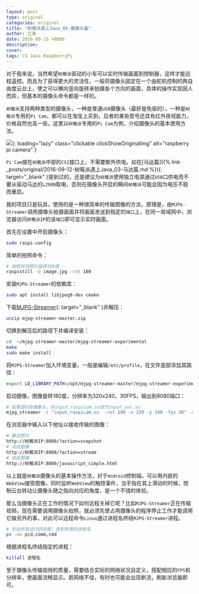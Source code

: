 ```yaml
---
layout: post
type: original
categories: original
title: "树莓派遇上Java_05-摄像头篇"
author: 立泉
date: 2016-09-15 +0800
description: 
cover: 
tags: CS Java RaspberryPi
---
```


对于我来说，当然希望`树莓派`驱动的小车可以实时传输画面到控制器，这样才能远程遥控。而且为了获得更大的灵活性，一般将摄像头固定在一个由舵机控制的两自由度云台上，使之可以横向竖向旋转来拍摄各个方向的画面，具体的操作实现因人而异，但基本的摄像头命令都是一样的。

`树莓派`支持两种类型的摄像头，一种是普通`USB`摄像头（最好是免驱的），一种是`树莓派`专用的`Pi Cam`，都可以在淘宝上买到，后者的某些型号还具有红外夜视能力，价格自然也高一些。这里以`树莓派`专用的`Pi Cam`为例，介绍摄像头的基本使用方法。

![](https://apqx.oss-cn-hangzhou.aliyuncs.com/blog/20160915/pi_cam_thumb.jpg){: loading="lazy" class="clickable clickShowOriginalImg" alt="raspberry pi camera" }

`Pi Cam`接在`树莓派`中部的`CSI`接口上，不需要额外供电。如在[马达篇]({% link _posts/original/2016-09-12-树莓派遇上Java_03-马达篇.md %}){: target="_blank" }提到过的，还是建议为`树莓派`使用独立电源通过`USB`口供电而不要从驱动马达的`L298N`取电，否则在摄像头开启的瞬间`树莓派`可能会因为电压不稳而重启。

我的项目只是玩具，使用的是一种很简单的传输图像的方法，原理是，由`MJPG-Streamer`调用摄像头拍摄画面并将画面发送到指定的`端口`上，在同一局域网中，浏览器访问`树莓派IP`的该`端口`即可显示实时画面。

首先在设置中开启摄像头：

```sh
sudo raspi-config
```

简单的拍照命令：

```sh
# 拍照并将照片旋转180度
raspistill -o image.jpg -rot 180
```

安装`MJPG-Streamer`的依赖库：

```sh
sudo apt install libjpeg8-dev cmake
```

下载[MJPG-Streamer](https://github.com/jacksonliam/mjpg-streamer){: target="_blank" }并解压：

```sh
unzip mjpg-streamer-master.zip
```

切换到解压后的路径下并编译安装：

```sh
cd  ~/mjpg-streamer-master/mjpg-streamer-experimental
make
sudo make install
```

将`MJPG-Streamer`加入环境变量，一般是编辑`/etc/profile`，在文件底部添加其路径：

```sh
export LD_LIBRARY_PATH=/opt/mjpg-streamer-master/mjpg-streamer-experimental/
```

启动摄像，图像旋转180度，分辨率为320x240，30FPS，输出到8080端口：

```sh
# 如果是USB摄像头，将input_raspicam.so改为input_uvc.so
mjpg_streamer -i "input_raspicam.so  -rot 180 -x 320 -y 240 -fps 30" -o "output_http.so –p 8080 -w /usr/local/www"
```

在浏览器中输入以下地址以接收传输的图像：

```sh
# 静态图片
http://树莓派IP:8080/?action=snapshot
# 动态图像
http://树莓派IP:8080/?action=stream
# 动态图像
http://树莓派IP:8080/javascript_simple.html
```

以上就是`树莓派`摄像头的基本操作方法，对于`Android`控制端，可以用内嵌的`WebView`接受图像，同时监听`WebView`的触控事件，当手指在其上滑动的时候，控制云台转动让摄像头随之指向对应的角度，是一个不错的体验。

那么当摄像头正在工作的情况下如何远程关掉它呢？比如`MJPG-Streamer`正在传输视频，现在需要调用摄像头拍照，就必须先使占用摄像头的程序停止工作才能调用它做另外的事，对此可以远程命令`Linux`通过进程名终结`MJPG-Streamer`进程。

```sh
# 列出所有运行的进程，找到所需的进程名
ps -eo pid,comm,cmd
```

根据进程名终结指定的进程：

```sh
killall 进程名
```

至于摄像头传输视频的质量，需要结合实际的网络状况自定义，搭配相应的`FPS`和分辨率，使画面流畅显示。若网络不佳，有时也可能会出现断流，刷新浏览器即可。